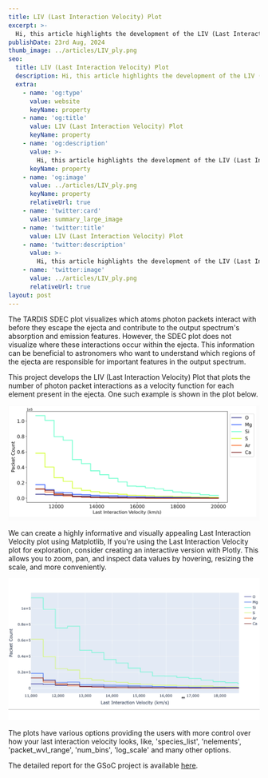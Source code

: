```yaml
---
title: LIV (Last Interaction Velocity) Plot
excerpt: >-
  Hi, this article highlights the development of the LIV (Last Interaction Velocity) Plot during this summer's GSoC program—a new visualization tool that plots the last photon packet interactions by velocity for each element in supernova ejecta, offering deeper insights into supernova spectra.
publishDate: 23rd Aug, 2024
thumb_image: ../articles/LIV_ply.png
seo:
  title: LIV (Last Interaction Velocity) Plot
  description: Hi, this article highlights the development of the LIV (Last Interaction Velocity) Plot during this summer's GSoC program—a new visualization tool that plots the last photon packet interactions by velocity for each element in supernova ejecta, offering deeper insights into supernova spectra.
  extra:
    - name: 'og:type'
      value: website
      keyName: property
    - name: 'og:title'
      value: LIV (Last Interaction Velocity) Plot
      keyName: property
    - name: 'og:description'
      value: >-
        Hi, this article highlights the development of the LIV (Last Interaction Velocity) Plot during this summer's GSoC program—a new visualization tool that plots the last photon packet interactions by velocity for each element in supernova ejecta, offering deeper insights into supernova spectra.
      keyName: property
    - name: 'og:image'
      value: ../articles/LIV_ply.png
      keyName: property
      relativeUrl: true
    - name: 'twitter:card'
      value: summary_large_image
    - name: 'twitter:title'
      value: LIV (Last Interaction Velocity) Plot
    - name: 'twitter:description'
      value: >-
        Hi, this article highlights the development of the LIV (Last Interaction Velocity) Plot during this summer's GSoC program—a new visualization tool that plots the last photon packet interactions by velocity for each element in supernova ejecta, offering deeper insights into supernova spectra.
    - name: 'twitter:image'
      value: ../articles/LIV_ply.png
      relativeUrl: true
layout: post
---
```


The TARDIS SDEC plot visualizes which atoms photon packets interact with before they escape the ejecta and contribute to the output spectrum's absorption and emission features. However, the SDEC plot does not visualize where these interactions occur within the ejecta. This information can be beneficial to astronomers who want to understand which regions of the ejecta are responsible for important features in the output spectrum.

This project develops the LIV (Last Interaction Velocity) Plot that plots the number of photon packet interactions as a velocity function for each element present in the ejecta. One such example is shown in the plot below.

<img src='\../articles/LIV_mpl.png' alt='Image'>

We can create a highly informative and visually appealing Last Interaction Velocity plot using Matplotlib, If you're using the Last Interaction Velocity plot for exploration, consider creating an interactive version with Plotly. This allows you to zoom, pan, and inspect data values by hovering, resizing the scale, and more conveniently.

<img src='\../articles/plotly-gif.gif' alt='Image'>

The plots have various options providing the users with more control over how your last interaction velocity looks, like, 'species_list', 'nelements', 'packet_wvl_range', 'num_bins', 'log_scale' and many other options.

The detailed report for the GSoC project is available <a href='https://sites.google.com/view/sarthak-gsoc2024/home'>here</a>.


